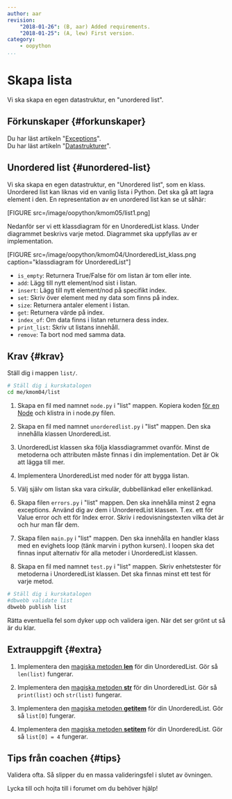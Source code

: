 ```yaml
---
author: aar
revision:
    "2018-01-26": (B, aar) Added requirements.
    "2018-01-25": (A, lew) First version.
category:
    - oopython
...
```

Skapa lista
===================================

Vi ska skapa en egen datastruktur, en "unordered list".

<!--more-->


Förkunskaper {#forkunskaper}
-----------------------

Du har läst artikeln "[Exceptions](kunskap/exceptions)".  
Du har läst artikeln "[Datastrukturer](kunskap/datastrukturer)".  



Unordered list {#unordered-list}
-----------------------  

Vi ska skapa en egen datastruktur, en "Unordered list", som en klass. Unordered list kan liknas vid en vanlig lista i Python. Det ska gå att lagra element i den. En representation av en unordered list kan se ut såhär:  

[FIGURE src=/image/oopython/kmom05/list1.png]  

<!-- För att kika på koden till uppgiften, kan du [klicka här](https://github.com/dbwebb-se/oopython/blob/master/example/unorderedlist/unorderedlist.py)  -->

Nedanför ser vi ett klassdiagram för en UnorderedList klass. Under diagrammet beskrivs varje metod. Diagrammet ska uppfyllas av er implementation.

[FIGURE src=/image/oopython/kmom04/UnorderedList_klass.png caption="klassdiagram för UnorderedList"]  

* `is_empty`: Returnera True/False för om listan är tom eller inte.
* `add`: Lägg till nytt element/nod sist i listan.
* `insert`: Lägg till nytt element/nod på specifikt index.
* `set`: Skriv över element med ny data som finns på index.
* `size`: Returnera antaler element i listan.
* `get`: Returnera värde på index.
* `index_of`: Om data finns i listan returnera dess index.
* `print_list`: Skriv ut listans innehåll.
* `remove`: Ta bort nod med samma data.



Krav {#krav}
-----------------------

Ställ dig i mappen `list/`.

```bash
# Ställ dig i kurskatalogen
cd me/kmom04/list
```

1. Skapa en fil med namnet `node.py` i "list" mappen. Kopiera koden [för en Node](kunskap/datastrukturer#node) och klistra in i node.py filen.  

1. Skapa en fil med namnet `unorderedlist.py` i "list" mappen. Den ska innehålla klassen UnorderedList.  

1. UnorderedList klassen ska följa klassdiagrammet ovanför. Minst de metoderna och attributen måste finnas i din implementation. Det är Ok att lägga till mer.

1. Implementera UnorderedList med noder för att bygga listan.

1. Välj själv om listan ska vara cirkulär, dubbellänkad eller enkellänkad.  

1. Skapa filen `errors.py` i "list" mappen. Den ska innehålla minst 2 egna exceptions. Använd dig av dem i UnorderedList klassen. T.ex. ett för Value error och ett för Index error. Skriv i redovisningstexten vilka det är och hur man får dem.

1. Skapa filen `main.py` i "list" mappen. Den ska innehålla en handler klass med en evighets loop (tänk marvin i python kursen). I loopen ska det finnas input alternativ för alla metoder i UnorderedList klassen.

1. Skapa en fil med namnet `test.py` i "list" mappen. Skriv enhetstester för metoderna i UnorderedList klassen. Det ska finnas minst ett test för varje metod.  



```bash
# Ställ dig i kurskatalogen
#dbwebb validate list
dbwebb publish list
```

Rätta eventuella fel som dyker upp och validera igen. När det ser grönt ut så är du klar.



Extrauppgift {#extra}
-----------------------

<!-- 1. Skapa en "ordered list" som automatiskt placerar elementen på rätt plats i listan. -->

1. Implementera den [magiska metoden __len__](https://docs.python.org/3/reference/datamodel.html#object.__len__) för din UnorderedList. Gör så `len(list)` fungerar.

1. Implementera den [magiska metoden __str__](https://docs.python.org/3/reference/datamodel.html#object.__str__) för din UnorderedList. Gör så `print(list)` och `str(list)` fungerar.

1. Implementera den [magiska metoden __getitem__](https://docs.python.org/3/reference/datamodel.html#object.__getitem__) för din UnorderedList. Gör så `list[0]` fungerar.

1. Implementera den [magiska metoden __setitem__](https://docs.python.org/3/reference/datamodel.html#object.__setitem__) för din UnorderedList. Gör så `list[0] = 4` fungerar.



Tips från coachen {#tips}
-----------------------

Validera ofta. Så slipper du en massa valideringsfel i slutet av övningen.

Lycka till och hojta till i forumet om du behöver hjälp!
